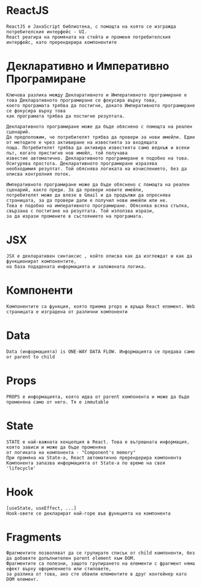 # ReactJS

    ReactJS е JavaScript библиотека, с помощта на която се изгражда потребителския интерфейс - UI.
    React реагира на промяната на стейта и променя потребителския интерфейс, като пререндерира компонентите

# Декларативно и Императивно Програмиране

    Ключова разлика между Декларативното и Императивното програмиране е това Декларативното програмиране се фокусира върху това,
    което програмата трябва да постигне, докато Императивното програмиране се фокусира върху това
    как програмата трябва да постигне резултата.

    Декларативното програмиране може да бъде обяснено с помощта на реален сценарий.
    Да предположим, че потребителят трябва да провери за нови имейли. Един от методите е чрез активиране на известията за входящата
    поща. Потребителят трябва да активира известията само веднъж и всеки път, когато пристигне нов имейл, той получава
    известие автоматично. Декларативното програмиране е подобно на това. Осигурява простота. Декларативното програмиране изразява
    необходимия резултат. Той обяснява логиката на изчислението, без да описва контролния поток.

    Императивното програмиране може да бъде обяснено с помощта на реален сценарий, както преди. За да провери новите имейли,
    потребителят може да влезе в Gmail и да продължи да опреснява страницата, за да провери дали е получил нови имейли или не.
    Това е подобно на императивното програмиране. Обяснява всяка стъпка, свързана с постигане на резултата. Той използва изрази,
    за да изрази промените в състоянието на програмата.

# JSX

    JSX е декларативен синтаксис , който описва как да изглеждат и как да функционират компонентите,
    на база подадената информацията и заложената логика.

# Компоненти

    Компонентите са функция, която приема props и връща React елемент. Web страницата е изградена от различни компоненти

# Data

    Data (информацията) is ONE-WAY DATA FLOW. Информацията се предава само от parent to child

# Props

    PROPS е информацията, която идва от parent компонента и може да бъде променяна само от него. Тя е immutable

# State

    STATE е най-важната концепция в React. Това е вътрешната информация, която зависи и може да бъде променяна
    от логиката на компонента - "Component's memory"
    При промяна на State-а, React автоматично пререндерира компонента
    Компонента запазва информацията от State-a по време на своя 'lifecycle'

# Hook

    [useState, useEffect, ...]
    Hook-овете се декларират най-горе във функцията на компонента

# Fragments

    Фрагментите позволяват да се групирате списък от child компоненти, без да добавяте допълнителен parent element към DOM.
    Фрагментите са полезни, защото групирането на елементи с фрагмент няма ефект върху оформлението или стиловете,
    за разлика от това, ако сте обвили елементите в друг контейнер като DOM елемент.
